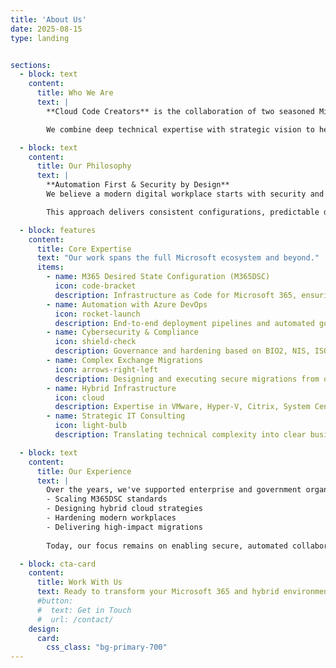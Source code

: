 ```yaml
---
title: 'About Us'
date: 2025-08-15
type: landing


sections:
  - block: text
    content:
      title: Who We Are
      text: |
        **Cloud Code Creators** is the collaboration of two seasoned Microsoft 365 consultants with a shared passion: turning complex IT landscapes into automated, secure, and governed ecosystems. 

        We combine deep technical expertise with strategic vision to help organizations control their cloud environments, meet compliance requirements, and unlock business value from technology.

  - block: text
    content:
      title: Our Philosophy
      text: |
        **Automation First & Security by Design**  
        We believe a modern digital workplace starts with security and compliance embedded from day one. Manual processes are minimized, and standardization is maximized.  

        This approach delivers consistent configurations, predictable deployments, and continuous compliance — even in the most complex enterprise environments.

  - block: features
    content:
      title: Core Expertise
      text: "Our work spans the full Microsoft ecosystem and beyond."
      items:
        - name: M365 Desired State Configuration (M365DSC)
          icon: code-bracket
          description: Infrastructure as Code for Microsoft 365, ensuring predictable, scalable, and compliant environments.
        - name: Automation with Azure DevOps
          icon: rocket-launch
          description: End-to-end deployment pipelines and automated governance.
        - name: Cybersecurity & Compliance
          icon: shield-check
          description: Governance and hardening based on BIO2, NIS, ISO 27001, SOC2, and CIS standards.
        - name: Complex Exchange Migrations
          icon: arrows-right-left
          description: Designing and executing secure migrations from on-premises to Exchange Online.
        - name: Hybrid Infrastructure
          icon: cloud
          description: Expertise in VMware, Hyper-V, Citrix, System Center, and Active Directory.
        - name: Strategic IT Consulting
          icon: light-bulb
          description: Translating technical complexity into clear business value for stakeholders.

  - block: text
    content:
      title: Our Experience
      text: |
        Over the years, we've supported enterprise and government organizations with:
        - Scaling M365DSC standards
        - Designing hybrid cloud strategies
        - Hardening modern workplaces
        - Delivering high-impact migrations  
        
        Today, our focus remains on enabling secure, automated collaboration platforms that are built to last in a fast-changing digital world.

  - block: cta-card
    content:
      title: Work With Us
      text: Ready to transform your Microsoft 365 and hybrid environments with automation and security at the core?
      #button:
      #  text: Get in Touch
      #  url: /contact/
    design:
      card:
        css_class: "bg-primary-700"
---
```

